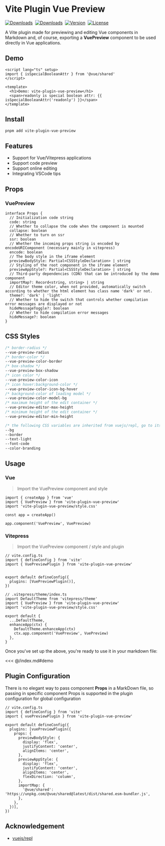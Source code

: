 # Vite Plugin Vue Preview

<p style="display: flex; align-items: center; gap: 8px;">
  <a href="https://github.com/liting-yes/vite-plugin-vue-preview"><img src="https://img.shields.io/github/stars/liting-yes/vite-plugin-vue-preview" alt="Downloads"></a>
  <a href="https://www.npmjs.com/package/vite-plugin-vue-preview"><img src="https://img.shields.io/npm/dm/vite-plugin-vue-preview" alt="Downloads"></a>
  <a href="https://www.npmjs.com/package/vite-plugin-vue-preview"><img src="https://img.shields.io/npm/v/vite-plugin-vue-preview" alt="Version"></a>
  <a href="https://www.npmjs.com/package/vite-plugin-vue-preview"><img src="https://img.shields.io/npm/l/vite-plugin-vue-preview" alt="License"></a>
</p>

A Vite plugin made for previewing and editing Vue components in Markdown and, of course, exporting a **VuePreview** component to be used directly in Vue applications.

## Demo

<!-- #region demo -->
```vue preview
<script lang="ts" setup>
import { isSpecialBooleanAttr } from '@vue/shared'
</script>

<template>
  <h1>Demo: vite-plugin-vue-preview</h1>
  <span>readonly is special boolean attr: {{ isSpecialBooleanAttr('readonly') }}</span>
</template>
```
<!-- #endregion demo -->

## Install

```bash
pnpm add vite-plugin-vue-preview
```

## Features

- Support for Vue/Vitepress applications
- Support code preview
- Support online editing
- Integrating VSCode tips

## Props

### VuePreview

```TS
interface Props {
  // Initialization code string
  code: string
  // Whether to collapse the code when the component is mounted
  collapse: boolean
  // Whether to turn on ssr
  ssr: boolean
  // Whether the incoming props string is encoded by encodeURIComponent (necessary mainly in vitepress)
  encode: boolean
  // The body style in the iframe element
  previewBodyStyle: Partial<CSSStyleDeclaration> | string
  // Styling of the root component in the iframe element
  previewAppStyle?: Partial<CSSStyleDeclaration> | string
  // Third-party dependencies (CDN) that can be introduced by the demo component
  importMap?: Record<string, string> | string
  // Editor theme color, when not provided, automatically switch according to whether the html element has class name 'dark' or not.
  theme?: 'dark' | 'light'
  // Whether to hide the switch that controls whether compilation error messages are displayed or not
  hideMessageToggle?: boolean
  // Whether to hide compilation error messages
  hideMessage?: boolean
}
```

## CSS Styles

```CSS
/* border-radius */
--vue-preview-radius
/* border-color */
--vue-preview-color-border
/* box-shadow */
--vue-preview-box-shadow
/* icon color */
--vue-preview-color-icon
/* icon hover:background-color */
--vue-preview-color-icon-bg-hover
/* background-color of loading model */
--vue-preview-color-model-bg
/* maximum height of the edit container */
--vue-preview-editor-max-height
/* minimum height of the edit container */
--vue-preview-editor-min-height

/* the following CSS variables are inherited from vuejs/repl, go to its code repository for more details */
--bg
--border
--text-light
--font-code
--color-branding
```

## Usage

### Vue

> Import the VuePreview component and style

```TS
import { createApp } from 'vue'
import { VuePreview } from 'vite-plugin-vue-preview'
import 'vite-plugin-vue-preview/style.css'

const app = createApp()

app.component('VuePreview', VuePreview)
```

### Vitepress

> Import the VuePreview component / style and plugin

```TS
// vite.config.ts
import { defineConfig } from 'vite'
import { VuePreviewPlugin } from 'vite-plugin-vue-preview'


export default defineConfig({
  plugins: [VuePreviewPlugin()],
})

// .vitepress/theme/index.ts
import DefaultTheme from 'vitepress/theme'
import { VuePreview } from 'vite-plugin-vue-preview'
import 'vite-plugin-vue-preview/style.css'

export default {
  ...DefaultTheme,
  enhanceApp(ctx) {
    DefaultTheme.enhanceApp(ctx)
    ctx.app.component('VuePreview', VuePreview)
  },
}
```

Once you've set up the above, you're ready to use it in your markdown file:

<<< @/index.md#demo

## Plugin Configuration

There is no elegant way to pass component **Props** in a MarkDown file, so passing in specific component Props is supported in the plugin configuration for global configuration

```TS
// vite.config.ts
import { defineConfig } from 'vite'
import { vuePreviewPlugin } from 'vite-plugin-vue-preview'

export default defineConfig({
  plugins: [vuePreviewPlugin({
    props: {
      previewBodyStyle: {
        display: 'flex',
        justifyContent: 'center',
        alignItems: 'center',
      },
      previewAppStyle: {
        display: 'flex',
        justifyContent: 'center',
        alignItems: 'center',
        flexDirection: 'column',
      },
      importMap: {
        '@vue/shared': 'https://unpkg.com/@vue/shared@latest/dist/shared.esm-bundler.js',
      },
    },
  })],
})
```

## Acknowledgement

- [vuejs/repl](https://github.com/vuejs/repl)
